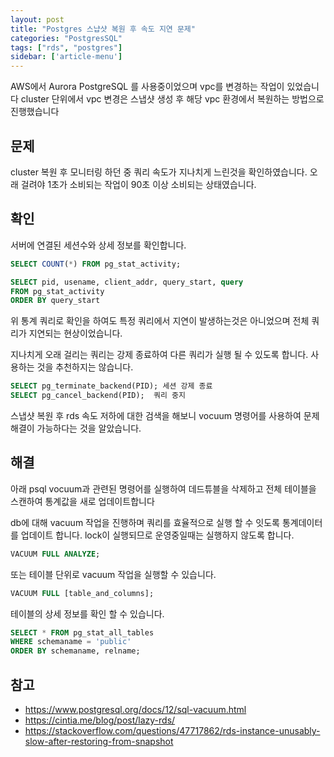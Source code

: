 ```yaml
---
layout: post
title: "Postgres 스냡샷 복원 후 속도 지연 문제"
categories: "PostgresSQL"
tags: ["rds", "postgres"]
sidebar: ['article-menu']
---
```


AWS에서 Aurora PostgreSQL 를 사용중이었으며 vpc를 변경하는 작업이 있었습니다
cluster 단위에서 vpc 변경은 스냅샷 생성 후 해당 vpc 환경에서 복원하는 방법으로 진행했습니다

## 문제
cluster 복원 후 모니터링 하던 중 쿼리 속도가 지나치게 느린것을 확인하였습니다. 오래 걸려야 1초가 소비되는 작업이 90초 이상 소비되는 상태였습니다.

## 확인
서버에 연결된 세션수와 상세 정보를 확인합니다.
``` sql
SELECT COUNT(*) FROM pg_stat_activity;

SELECT pid, usename, client_addr, query_start, query 
FROM pg_stat_activity 
ORDER BY query_start 
```

위 통계 쿼리로 확인을 하여도 특정 쿼리에서 지연이 발생하는것은 아니었으며 전체 쿼리가 지연되는 현상이었습니다.

지나치게 오래 걸리는 쿼리는 강제 종료하여 다른 쿼리가 실행 될 수 있도록 합니다. 사용하는 것을 추천하지는 않습니다.
``` sql
SELECT pg_terminate_backend(PID); 세션 강제 종료
SELECT pg_cancel_backend(PID);  쿼리 중지
```
스냅샷 복원 후 rds 속도 저하에 대한 검색을 해보니 
vocuum 명령어를 사용하여 문제 해결이 가능하다는 것을 알았습니다.


## 해결
아래 psql vocuum과 관련된 명령어를 실행하여 데드튜블을 삭제하고 전체 테이블을 스캔하여 통계값을 새로 업데이트합니다 

db에 대해 vacuum 작업을 진행하며 쿼리를 효율적으로 실행 할 수 잇도록 통계데이터를 업데이트 합니다.
lock이 실행되므로 운영중일때는 실행하지 않도록 합니다.
``` sql
VACUUM FULL ANALYZE; 
```

또는 테이블 단위로 vacuum 작업을 실행할 수 있습니다.
``` sql
VACUUM FULL [table_and_columns];
```

테이블의 상세 정보를 확인 할 수 있습니다.
``` sql
SELECT * FROM pg_stat_all_tables 
WHERE schemaname = 'public'
ORDER BY schemaname, relname;
```


## 참고
- https://www.postgresql.org/docs/12/sql-vacuum.html
- https://cintia.me/blog/post/lazy-rds/
- https://stackoverflow.com/questions/47717862/rds-instance-unusably-slow-after-restoring-from-snapshot
